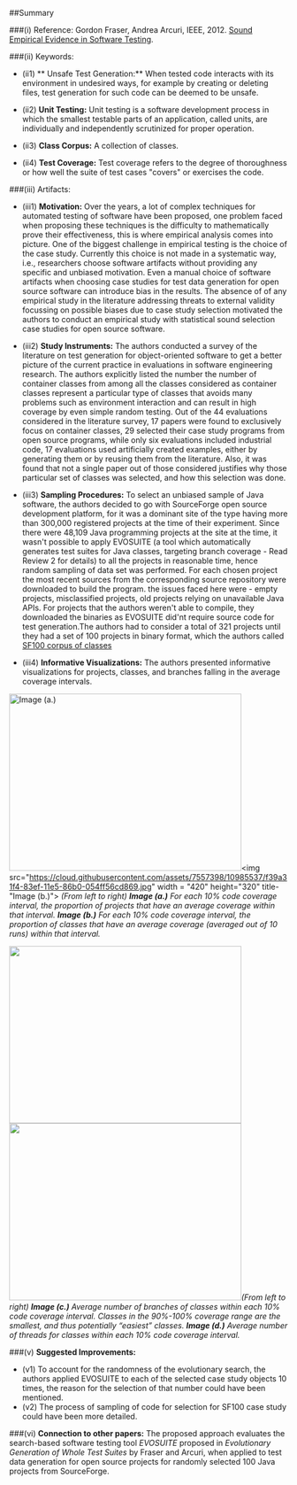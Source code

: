 ##Summary

###(i) Reference: Gordon Fraser, Andrea Arcuri, IEEE, 2012. [Sound Empirical Evidence in Software Testing](http://dl.acm.org/citation.cfm?id=2337245). 

###(ii) Keywords:
* (ii1) ** Unsafe Test Generation:** When tested code interacts with its environment in undesired ways, for example by
creating or deleting files, test generation for such code can be deemed to be unsafe.

* (ii2) **Unit Testing:** Unit testing is a software development process in which the smallest testable parts of an application, called units, are individually and independently scrutinized for proper operation.

* (ii3) **Class Corpus:** A collection of classes.

* (ii4) **Test Coverage:** Test coverage refers to the degree of thoroughness or how well the suite of test cases "covers" or exercises the code.

###(iii) Artifacts:

* (iii1) **Motivation:** Over the years, a lot of complex techniques for automated testing of software have been proposed, one problem faced when proposing these techniques is the difficulty to mathematically prove their effectiveness, this is where empirical analysis comes into picture. One of the biggest challenge in empirical testing is the choice of the case study. Currently this choice is not made in a systematic way, i.e., researchers choose software artifacts without providing any specific and unbiased motivation. Even a manual choice of software artifacts when choosing case studies for test data generation for open source software can introduce bias in the results. The absence of of any empirical study in the literature addressing threats to external validity focussing on possible biases due to case study selection motivated the authors to conduct an empirical study with statistical sound selection case studies for open source software.

* (iii2) **Study Instruments:** The authors conducted a survey of the literature on test generation for object-oriented software to get a better picture of the current practice in evaluations in software engineering research. The authors explicitly listed the number the number of container classes from among all the classes considered as container classes represent a particular type of classes that avoids many problems such as environment interaction and can result in high coverage by even simple random testing. Out of the 44 evaluations considered in the literature survey, 17 papers were found to exclusively focus on container classes, 29 selected their case study programs from open source programs, while only six evaluations included industrial code, 17 evaluations used artificially created examples, either by generating them or by reusing them from the literature. Also, it was found that not a single paper out of those considered justifies why those particular set of classes was selected, and how this selection was done.

* (iii3) **Sampling Procedures:** To select an unbiased sample of Java software, the authors decided to go with SourceForge open source development platform, for it was a dominant site of the type having more than 300,000 registered projects at the time of their experiment. Since there were 48,109 Java programming projects at the site at the time, it wasn't possible to apply EVOSUITE (a tool which automatically generates test suites for Java classes, targeting branch coverage - Read Review 2 for details) to all the projects in reasonable time, hence random sampling of data set was performed. For each chosen project the most recent sources from the corresponding source repository were downloaded to build the program. the issues faced here were - empty projects, misclassified projects, old projects relying on unavailable Java APIs. For projects that the authors weren't able to compile, they downloaded the binaries as EVOSUITE did'nt require source code for test generation.The authors had to consider a total of 321 projects until they had a set of 100 projects in binary format, which the authors called [SF100 corpus of classes](http://www.evosuite.org/subjects/sf100/)

* (iii4) **Informative Visualizations:** The authors presented informative visualizations for projects, classes, and branches falling in the average coverage intervals.

<img src="https://cloud.githubusercontent.com/assets/7557398/10985536/f1f9b054-83ef-11e5-9379-42615dcb7b89.jpg" width = "420" height="320" title="Image (a.)"><img src="https://cloud.githubusercontent.com/assets/7557398/10985537/f39a31f4-83ef-11e5-86b0-054ff56cd869.jpg" width = "420" height="320" title-"Image (b.)"> _(From left to right)_ *__Image (a.)__ For each 10% code coverage interval, the proportion of projects that have an average coverage within that interval. __Image (b.)__ For each 10% code coverage interval, the proportion of classes that have an average coverage (averaged out of 10 runs) within that interval.*

<img src="https://cloud.githubusercontent.com/assets/7557398/10985538/f5389f78-83ef-11e5-8957-e2e6aab8fcef.jpg" width = "420" height="320"><img src="https://cloud.githubusercontent.com/assets/7557398/10985539/f8abf768-83ef-11e5-9cce-0affdf25e85e.jpg" width = "420" height="320">_(From left to right)_ *__Image (c.)__ Average number of branches of classes within each 10% code coverage interval. Classes in the 90%-100% coverage range are the smallest, and thus potentially “easiest” classes. __Image (d.)__ Average number of threads for classes within each 10% code coverage interval.*
  
###(v) **Suggested Improvements:**
* (v1) To account for the randomness of the evolutionary search, the authors applied EVOSUITE to each of the selected case study objects 10 times, the reason for the selection of that number could have been mentioned.
* (v2) The process of sampling of code for selection for SF100 case study could have been more detailed.

###(vi) **Connection to other papers:**
The proposed approach evaluates the search-based software testing tool _EVOSUITE_ proposed in _Evolutionary Generation of Whole Test Suites_ by Fraser and Arcuri, when applied to test data generation for open source projects for randomly selected 100 Java projects from SourceForge.

